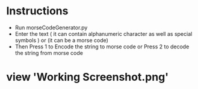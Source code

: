 # Instructions
- Run morseCodeGenerator.py 
- Enter the text ( it can contain alphanumeric character as well  as special symbols ) or (it can be a morse code)
- Then Press 1 to Encode the string to morse code or Press 2 to decode the string from morse code

# view 'Working Screenshot.png'
